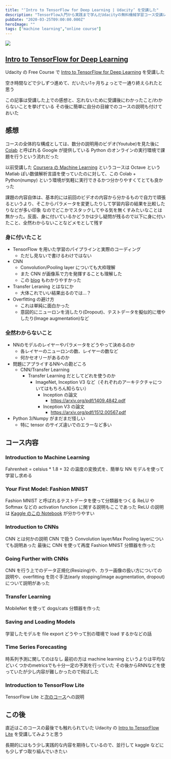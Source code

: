 ```yaml
---
title: "‘Intro to TensorFlow for Deep Learning | Udacity’ を受講した"
description: "TensorFlow入門から実践まで学んだUdacityの無料機械学習コース受講レポート"
pubDate: "2020-03-25T09:00:00.000Z"
heroImage: ""
tags: ["machine learning","online course"]
---
```


![](/assets/blog/intro-to-tensorflow-deep-learning/intro-to-tensorflow.png)

## [Intro to TensorFlow for Deep Learning](https://www.udacity.com/course/intro-to-tensorflow-for-deep-learning--ud187)

Udacity の Free Course で [Intro to TensorFlow for Deep Learning](https://www.udacity.com/course/intro-to-tensorflow-for-deep-learning--ud187) を受講した

空き時間などで少しずつ進めて、だいたい1ヶ月ちょっとで一通り終えられたと思う

この記事は受講した上での感想と、忘れないために受講後にわかったこと/わからないことを挙げている
その後に簡単に自分の目線でのコースの説明も付けておいた

## 感想

コースの全体的な構成としては、数分の説明用のビデオ(Youtube)を見た後に [Colab](https://colab.research.google.com/notebooks/intro.ipynb) と呼ばれる Google が提供している Python のオンラインの実行環境で課題を行うという流れだった

以前受講した [Coursera の Machine Learning](https://www.coursera.org/learn/machine-learning) というコースは Octave という Matlab ぽい数値解析言語を使っていたのに対して、この Colab + Python(numpy) という環境が気軽に実行できるかつ分かりやすくてとても良かった

課題の内容自体は、基本的には前回のビデオの内容から分かるもので自力で頑張るというより、そこからパラメータを変更したりして学習内容の結果を比較したりなどが多い印象
なのでどこかでスタックしてやる気を無くすみたいなことは無かった。反面、身に付いているかどうかは少し疑問が残るので以下に身に付いたこと、全然わからないことなどメモとして残す

### 身に付いたこと

- TensorFlow を用いた学習のパイプラインと実際のコーディング
    - ただし見ないで書けるわけではない
- CNN
    - Convolution/Pooling layer についても大枠理解
    - また CNN が画像系で力を発揮することも理解した
    - この [blog](https://towardsdatascience.com/a-comprehensive-guide-to-convolutional-neural-networks-the-eli5-way-3bd2b1164a53) もわかりやすかった
- Transfer Leraning とはなにか
    - 大体これでいい結果出るのでは…？
- Overfitting の避け方
    - これは単純に面白かった
    - 意図的にニューロンを消したり(Dropout)、テストデータを擬似的に増やしたり(Image augmentation)など

### 全然わからないこと

- NNのモデルのレイヤーやパラメータをどうやって決めるのか
    - 各レイヤーのニューロンの数、レイヤーの数など
    - 何かセオリーがあるのか
- 問題にアプライするNNへの勘どころ
    - CNN/Transfer Learning
        - Transfer Learning だとしてどれを使うのか
            - ImageNet, Inception V3 など（それぞれのアーキテクチャについてはもちろん知らない）
                - Inception の論文
                    - https://arxiv.org/pdf/1409.4842.pdf
                - Inception V3 の論文
                    - https://arxiv.org/pdf/1512.00567.pdf
- Python 3/Numpy がまだまだ怪しい
    - 特に tensor のサイズ違いでのエラーなど多い

## コース内容

### Introduction to Machine Learning

Fahrenheit = celsius * 1.8 + 32 の温度の変換式を、簡単な NN モデルを使って学習し求める

### Your First Model: Fashion MNIST

Fashion MNIST と呼ばれるテストデータを使って分類器をつくる
ReLU や Softmax などの activation function に関する説明もここであった
ReLU の説明は [Kaggle のこの Notebook](https://www.kaggle.com/dansbecker/rectified-linear-units-relu-in-deep-learning) が分かりやすい

### Introduction to CNNs

CNN とは何かの説明
CNN で扱う Convolution layer/Max Pooling layerについても説明あった
最後に CNN を使って再度 Fashion MNIST 分類器を作った

### Going Further with CNNs

CNN を行う上でのデータ正規化(Resizing)や、カラー画像の扱い方についての説明や、overfitting を防ぐ手法(early stopping/image augmentation, dropout)について説明があった

### Transfer Learning

MobileNet を使って dogs/cats 分類器を作った

### Saving and Loading Models

学習したモデルを file export どうやって別の環境で load するかなどの話

### Time Series Forecasting

時系列予測に関してのはなし
最初の方は machine learning というよりは平均などいくつかのmetricsでも十分一定の予測を行っていた
その後からRNNなどを使っていたが少し内容が難しかったので飛ばした

### Introduction to TensorFlow Lite

TensorFlow Lite と[次のコース](https://www.udacity.com/course/intro-to-tensorflow-lite--ud190)への説明


## この後

直近はこのコースの最後でも触れられていた Udacity の [Intro to TensorFlow Lite](https://www.udacity.com/course/intro-to-tensorflow-lite--ud190) を受講してみようと思う

長期的にはもう少し実践的な内容を期待しているので、並行して kaggle などにも少しずつ取り組んでいきたい